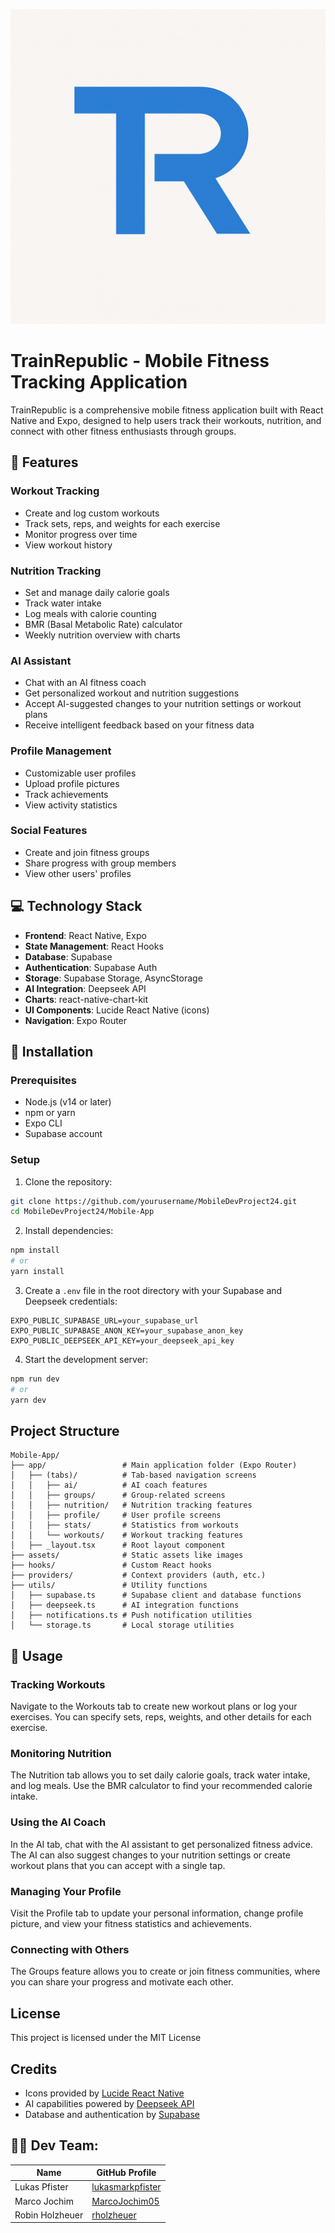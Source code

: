 
![Alt-Text](assets/images/icon.png)

# TrainRepublic - Mobile Fitness Tracking Application

TrainRepublic is a comprehensive mobile fitness application built with React Native and Expo, designed to help users track their workouts, nutrition, and connect with other fitness enthusiasts through groups.


## 🚀 Features

### Workout Tracking
- Create and log custom workouts
- Track sets, reps, and weights for each exercise
- Monitor progress over time
- View workout history

### Nutrition Tracking
- Set and manage daily calorie goals
- Track water intake
- Log meals with calorie counting
- BMR (Basal Metabolic Rate) calculator
- Weekly nutrition overview with charts

### AI Assistant
- Chat with an AI fitness coach
- Get personalized workout and nutrition suggestions
- Accept AI-suggested changes to your nutrition settings or workout plans
- Receive intelligent feedback based on your fitness data

### Profile Management
- Customizable user profiles
- Upload profile pictures
- Track achievements
- View activity statistics

### Social Features
- Create and join fitness groups
- Share progress with group members
- View other users' profiles

## 💻 Technology Stack

- **Frontend**: React Native, Expo
- **State Management**: React Hooks
- **Database**: Supabase
- **Authentication**: Supabase Auth
- **Storage**: Supabase Storage, AsyncStorage
- **AI Integration**: Deepseek API
- **Charts**: react-native-chart-kit
- **UI Components**: Lucide React Native (icons)
- **Navigation**: Expo Router

## 🔋 Installation

### Prerequisites
- Node.js (v14 or later)
- npm or yarn
- Expo CLI
- Supabase account

### Setup

1. Clone the repository:
```bash
git clone https://github.com/yourusername/MobileDevProject24.git
cd MobileDevProject24/Mobile-App
```

2. Install dependencies:
```bash
npm install
# or
yarn install
```

3. Create a `.env` file in the root directory with your Supabase and Deepseek credentials:
```
EXPO_PUBLIC_SUPABASE_URL=your_supabase_url
EXPO_PUBLIC_SUPABASE_ANON_KEY=your_supabase_anon_key
EXPO_PUBLIC_DEEPSEEK_API_KEY=your_deepseek_api_key
```

4. Start the development server:
```bash
npm run dev
# or
yarn dev
```

## Project Structure

```
Mobile-App/
├── app/                 # Main application folder (Expo Router)
│   ├── (tabs)/          # Tab-based navigation screens
│   │   ├── ai/          # AI coach features
│   │   ├── groups/      # Group-related screens
│   │   ├── nutrition/   # Nutrition tracking features
│   │   ├── profile/     # User profile screens
│   │   ├── stats/       # Statistics from workouts
│   │   └── workouts/    # Workout tracking features
│   ├── _layout.tsx      # Root layout component
├── assets/              # Static assets like images
├── hooks/               # Custom React hooks
├── providers/           # Context providers (auth, etc.)
├── utils/               # Utility functions
│   ├── supabase.ts      # Supabase client and database functions
│   ├── deepseek.ts      # AI integration functions
│   ├── notifications.ts # Push notification utilities
│   └── storage.ts       # Local storage utilities
```

## 🤳 Usage

### Tracking Workouts
Navigate to the Workouts tab to create new workout plans or log your exercises. You can specify sets, reps, weights, and other details for each exercise.

### Monitoring Nutrition
The Nutrition tab allows you to set daily calorie goals, track water intake, and log meals. Use the BMR calculator to find your recommended calorie intake.

### Using the AI Coach
In the AI tab, chat with the AI assistant to get personalized fitness advice. The AI can also suggest changes to your nutrition settings or create workout plans that you can accept with a single tap.

### Managing Your Profile
Visit the Profile tab to update your personal information, change profile picture, and view your fitness statistics and achievements.

### Connecting with Others
The Groups feature allows you to create or join fitness communities, where you can share your progress and motivate each other.

## License

This project is licensed under the MIT License

## Credits

- Icons provided by [Lucide React Native](https://lucide.dev/)
- AI capabilities powered by [Deepseek API](https://deepseek.ai/)
- Database and authentication by [Supabase](https://supabase.io/)


## 👨‍💻 Dev Team:

| Name                  | GitHub Profile                                   |
|-----------------------|--------------------------------------------------|
| Lukas Pfister         | [lukasmarkpfister](https://github.com/lukasmarkpfister) |
| Marco Jochim          | [MarcoJochim05](https://github.com/MarcoJochim05) |
| Robin Holzheuer       | [rholzheuer](https://github.com/rholzheuer)       |
